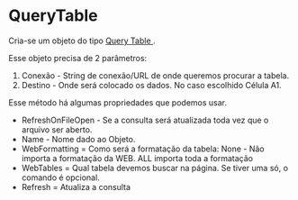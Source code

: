 # QueryTable

Cria-se um objeto do tipo <a href="https://learn.microsoft.com/pt-br/office/vba/api/excel.querytable"> Query Table </a>.

Esse objeto precisa de 2 parâmetros: 
<ol>
  <li>Conexão - String de conexão/URL de onde queremos procurar a tabela. </li>
  <li>Destino - Onde será colocado os dados. No caso escolhido Célula A1. </li>
</ol>

Esse método há algumas propriedades que podemos usar.
<ul>
  <li> RefreshOnFileOpen - Se a consulta será atualizada toda vez que o arquivo ser aberto. </li>
  <li> Name - Nome dado ao Objeto. </li>
  <li> WebFormatting = Como será a formatação da tabela: None - Não importa a formatação da WEB. ALL importa toda a formatação</li>
  <li> WebTables = Qual tabela devemos buscar na página. Se tiver uma só, o comando é opcional. </li>
  <li> Refresh = Atualiza a consulta </li>
<ul>

